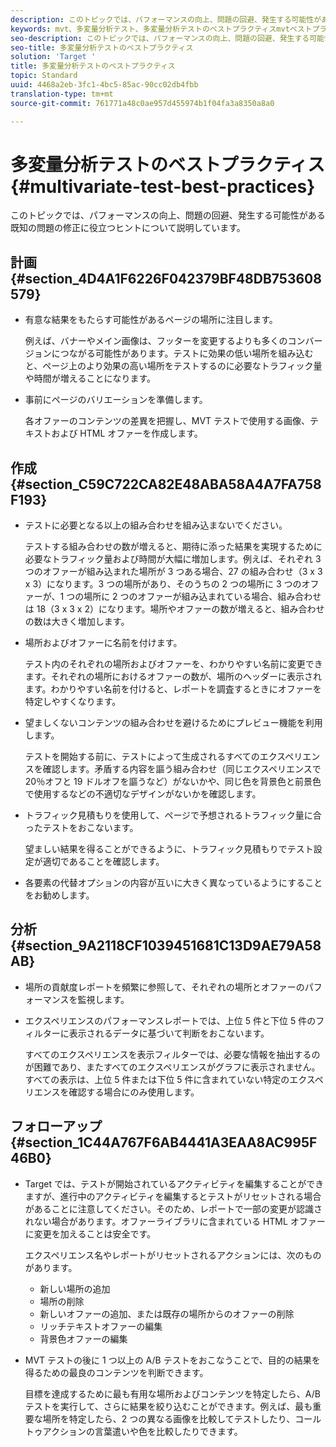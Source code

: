 ```yaml
---
description: このトピックでは、パフォーマンスの向上、問題の回避、発生する可能性がある既知の問題の修正に役立つヒントについて説明しています。
keywords: mvt、多変量分析テスト、多変量分析テストのベストプラクティスmvtベストプラクティス、mvtの組み合わせ、mvtレポート
seo-description: このトピックでは、パフォーマンスの向上、問題の回避、発生する可能性がある既知の問題の修正に役立つヒントについて説明しています。
seo-title: 多変量分析テストのベストプラクティス
solution: 'Target '
title: 多変量分析テストのベストプラクティス
topic: Standard
uuid: 4468a2eb-3fc1-4bc5-85ac-90cc02db4fbb
translation-type: tm+mt
source-git-commit: 761771a48c0ae957d455974b1f04fa3a8350a8a0

---
```



# 多変量分析テストのベストプラクティス{#multivariate-test-best-practices}

このトピックでは、パフォーマンスの向上、問題の回避、発生する可能性がある既知の問題の修正に役立つヒントについて説明しています。

## 計画 {#section_4D4A1F6226F042379BF48DB753608579}

* 有意な結果をもたらす可能性があるページの場所に注目します。

   例えば、バナーやメイン画像は、フッターを変更するよりも多くのコンバージョンにつながる可能性があります。テストに効果の低い場所を組み込むと、ページ上のより効果の高い場所をテストするのに必要なトラフィック量や時間が増えることになります。
* 事前にページのバリエーションを準備します。

   各オファーのコンテンツの差異を把握し、MVT テストで使用する画像、テキストおよび HTML オファーを作成します。

## 作成 {#section_C59C722CA82E48ABA58A4A7FA758F193}

* テストに必要となる以上の組み合わせを組み込まないでください。

   テストする組み合わせの数が増えると、期待に添った結果を実現するために必要なトラフィック量および時間が大幅に増加します。例えば、それぞれ 3 つのオファーが組み込まれた場所が 3 つある場合、27 の組み合わせ（3 x 3 x 3）になります。3 つの場所があり、そのうちの 2 つの場所に 3 つのオファーが、1 つの場所に 2 つのオファーが組み込まれている場合、組み合わせは 18（3 x 3 x 2）になります。場所やオファーの数が増えると、組み合わせの数は大きく増加します。
* 場所およびオファーに名前を付けます。

   テスト内のそれぞれの場所およびオファーを、わかりやすい名前に変更できます。それぞれの場所におけるオファーの数が、場所のヘッダーに表示されます。わかりやすい名前を付けると、レポートを調査するときにオファーを特定しやすくなります。
* 望ましくないコンテンツの組み合わせを避けるためにプレビュー機能を利用します。

   テストを開始する前に、テストによって生成されるすべてのエクスペリエンスを確認します。矛盾する内容を謳う組み合わせ（同じエクスペリエンスで 20％オフと 19 ドルオフを謳うなど）がないかや、同じ色を背景色と前景色で使用するなどの不適切なデザインがないかを確認します。
* トラフィック見積もりを使用して、ページで予想されるトラフィック量に合ったテストをおこないます。

   望ましい結果を得ることができるように、トラフィック見積もりでテスト設定が適切であることを確認します。
* 各要素の代替オプションの内容が互いに大きく異なっているようにすることをお勧めします。

## 分析 {#section_9A2118CF1039451681C13D9AE79A58AB}

* 場所の貢献度レポートを頻繁に参照して、それぞれの場所とオファーのパフォーマンスを監視します。
* エクスペリエンスのパフォーマンスレポートでは、上位 5 件と下位 5 件のフィルターに表示されるデータに基づいて判断をおこないます。

   すべてのエクスペリエンスを表示フィルターでは、必要な情報を抽出するのが困難であり、またすべてのエクスペリエンスがグラフに表示されません。すべての表示は、上位 5 件または下位 5 件に含まれていない特定のエクスペリエンスを確認する場合にのみ使用します。

## フォローアップ {#section_1C44A767F6AB4441A3EAA8AC995F46B0}

* Target では、テストが開始されているアクティビティを編集することができますが、進行中のアクティビティを編集するとテストがリセットされる場合があることに注意してください。そのため、レポートで一部の変更が認識されない場合があります。オファーライブラリに含まれている HTML オファーに変更を加えることは安全です。

   エクスペリエンス名やレポートがリセットされるアクションには、次のものがあります。

   * 新しい場所の追加
   * 場所の削除
   * 新しいオファーの追加、または既存の場所からのオファーの削除
   * リッチテキストオファーの編集
   * 背景色オファーの編集

* MVT テストの後に 1 つ以上の A/B テストをおこなうことで、目的の結果を得るための最良のコンテンツを判断できます。

   目標を達成するために最も有用な場所およびコンテンツを特定したら、A/B テストを実行して、さらに結果を絞り込むことができます。例えば、最も重要な場所を特定したら、2 つの異なる画像を比較してテストしたり、コールトゥアクションの言葉遣いや色を比較したりできます。


